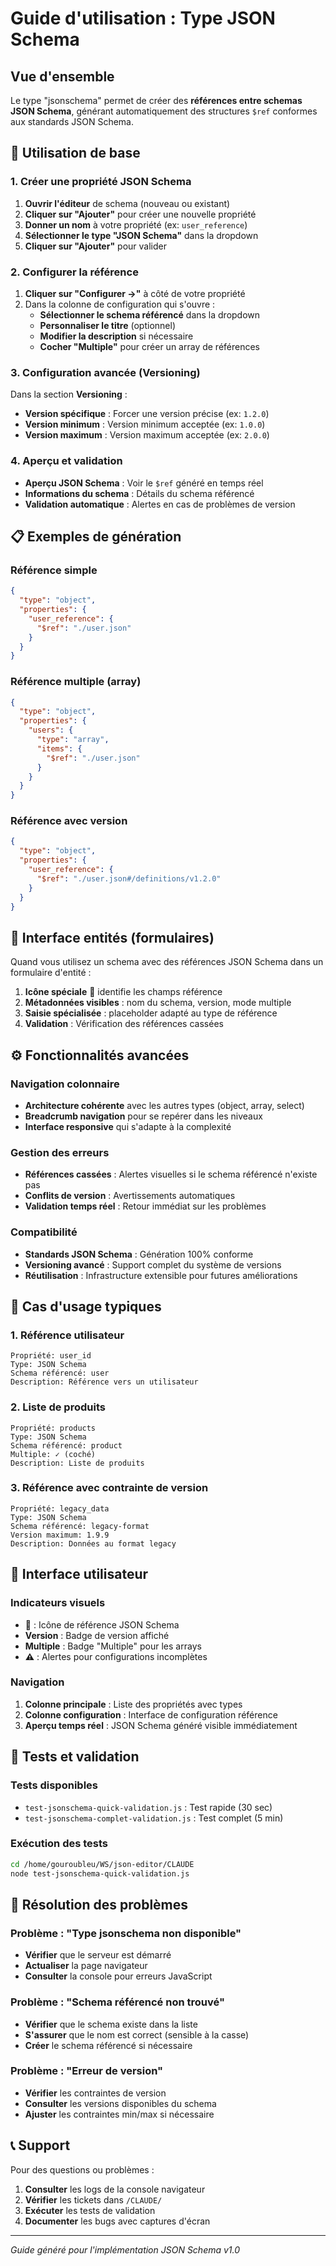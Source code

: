 # Guide d'utilisation : Type JSON Schema

## Vue d'ensemble

Le type "jsonschema" permet de créer des **références entre schemas JSON Schema**, générant automatiquement des structures `$ref` conformes aux standards JSON Schema.

## 🚀 Utilisation de base

### 1. Créer une propriété JSON Schema

1. **Ouvrir l'éditeur** de schema (nouveau ou existant)
2. **Cliquer sur "Ajouter"** pour créer une nouvelle propriété
3. **Donner un nom** à votre propriété (ex: `user_reference`)
4. **Sélectionner le type "JSON Schema"** dans la dropdown
5. **Cliquer sur "Ajouter"** pour valider

### 2. Configurer la référence

1. **Cliquer sur "Configurer →"** à côté de votre propriété
2. Dans la colonne de configuration qui s'ouvre :
   - **Sélectionner le schema référencé** dans la dropdown
   - **Personnaliser le titre** (optionnel)
   - **Modifier la description** si nécessaire
   - **Cocher "Multiple"** pour créer un array de références

### 3. Configuration avancée (Versioning)

Dans la section **Versioning** :
- **Version spécifique** : Forcer une version précise (ex: `1.2.0`)
- **Version minimum** : Version minimum acceptée (ex: `1.0.0`)
- **Version maximum** : Version maximum acceptée (ex: `2.0.0`)

### 4. Aperçu et validation

- **Aperçu JSON Schema** : Voir le `$ref` généré en temps réel
- **Informations du schema** : Détails du schema référencé
- **Validation automatique** : Alertes en cas de problèmes de version

## 📋 Exemples de génération

### Référence simple
```json
{
  "type": "object",
  "properties": {
    "user_reference": {
      "$ref": "./user.json"
    }
  }
}
```

### Référence multiple (array)
```json
{
  "type": "object",
  "properties": {
    "users": {
      "type": "array",
      "items": {
        "$ref": "./user.json"
      }
    }
  }
}
```

### Référence avec version
```json
{
  "type": "object",
  "properties": {
    "user_reference": {
      "$ref": "./user.json#/definitions/v1.2.0"
    }
  }
}
```

## 🎯 Interface entités (formulaires)

Quand vous utilisez un schema avec des références JSON Schema dans un formulaire d'entité :

1. **Icône spéciale** 🔗 identifie les champs référence
2. **Métadonnées visibles** : nom du schema, version, mode multiple
3. **Saisie spécialisée** : placeholder adapté au type de référence
4. **Validation** : Vérification des références cassées

## ⚙️ Fonctionnalités avancées

### Navigation colonnaire
- **Architecture cohérente** avec les autres types (object, array, select)
- **Breadcrumb navigation** pour se repérer dans les niveaux
- **Interface responsive** qui s'adapte à la complexité

### Gestion des erreurs
- **Références cassées** : Alertes visuelles si le schema référencé n'existe pas
- **Conflits de version** : Avertissements automatiques
- **Validation temps réel** : Retour immédiat sur les problèmes

### Compatibilité
- **Standards JSON Schema** : Génération 100% conforme
- **Versioning avancé** : Support complet du système de versions
- **Réutilisation** : Infrastructure extensible pour futures améliorations

## 🔧 Cas d'usage typiques

### 1. Référence utilisateur
```
Propriété: user_id
Type: JSON Schema
Schema référencé: user
Description: Référence vers un utilisateur
```

### 2. Liste de produits
```
Propriété: products
Type: JSON Schema
Schema référencé: product
Multiple: ✓ (coché)
Description: Liste de produits
```

### 3. Référence avec contrainte de version
```
Propriété: legacy_data
Type: JSON Schema
Schema référencé: legacy-format
Version maximum: 1.9.9
Description: Données au format legacy
```

## 🎨 Interface utilisateur

### Indicateurs visuels
- **🔗** : Icône de référence JSON Schema
- **Version** : Badge de version affiché
- **Multiple** : Badge "Multiple" pour les arrays
- **⚠️** : Alertes pour configurations incomplètes

### Navigation
1. **Colonne principale** : Liste des propriétés avec types
2. **Colonne configuration** : Interface de configuration référence
3. **Aperçu temps réel** : JSON Schema généré visible immédiatement

## 🧪 Tests et validation

### Tests disponibles
- `test-jsonschema-quick-validation.js` : Test rapide (30 sec)
- `test-jsonschema-complet-validation.js` : Test complet (5 min)

### Exécution des tests
```bash
cd /home/gouroubleu/WS/json-editor/CLAUDE
node test-jsonschema-quick-validation.js
```

## 🐛 Résolution des problèmes

### Problème : "Type jsonschema non disponible"
- **Vérifier** que le serveur est démarré
- **Actualiser** la page navigateur
- **Consulter** la console pour erreurs JavaScript

### Problème : "Schema référencé non trouvé"
- **Vérifier** que le schema existe dans la liste
- **S'assurer** que le nom est correct (sensible à la casse)
- **Créer** le schema référencé si nécessaire

### Problème : "Erreur de version"
- **Vérifier** les contraintes de version
- **Consulter** les versions disponibles du schema
- **Ajuster** les contraintes min/max si nécessaire

## 📞 Support

Pour des questions ou problèmes :
1. **Consulter** les logs de la console navigateur
2. **Vérifier** les tickets dans `/CLAUDE/`
3. **Exécuter** les tests de validation
4. **Documenter** les bugs avec captures d'écran

---
*Guide généré pour l'implémentation JSON Schema v1.0*